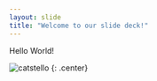 ```yaml
---
layout: slide
title: "Welcome to our slide deck!"
---
```


Hello World!

![catstello](https://octodex.github.com/images/catstello.png)
{: .center}
